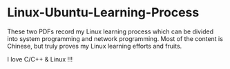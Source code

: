 # Linux-Ubuntu-Learning-Process

These two PDFs record my Linux learning process which can be divided into system programming and network programming.
Most of the content is Chinese, but truly proves my Linux learning efforts and fruits.

I love C/C++ & Linux !!! 

